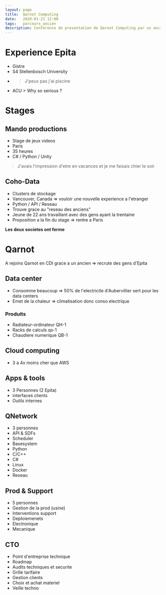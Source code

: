 ```yaml
---
layout: page
title:  Qarnot Computing
date:   2020-01-21 12:00
tags:   parcours_ancien
description: Conference de presentation de Qarnot Computing par un ancien de l'Epita
---
```

# Experience Epita
* Gistre
* S4 Stellenbosch University
* > J'peux pas j'ai piscine
* ACU > Why so serious ?

# Stages
## Mando productions
* Stage de jeux videos
* Paris
* 35 heures
* C# / Python / Unity
> J'avais l'impression d'etre en vacances et je me faisais chier le soir

## Coho-Data
* Clusters de stockage
* Vancouver, Canada => vouloir une nouvelle experience a  l'etranger
* Python / API / Reseau
* Trouve grace au "reseau des anciens"
* Jeune de 22 ans travaillant avec des gens ayant la trentaine
* Proposition a la fin du stage => rentre a Paris

**Les deux societes ont ferme**

# Qarnot
A rejoins Qarnot en CDI grace a un ancien => recrute des gens d'Epita

## Data center
* Consomme beaucoup => 50% de l'electricite d'Aubervillier sert pour les data centers
* Emet de la chaleur => climatisation donc conso electrique

### Produits
* Radiateur-ordinateur QH-1
* Racks de calculs qs-1
* Chaudiere numerique QB-1

## Cloud computing
* 3 a 4x moins cher que AWS

## Apps & tools
* 3 Personnes (2 Epita)
* interfaces clients
* Outils internes

## QNetwork
* 3 personnes
* API & SDFs
* Scheduler
* Basesystem
* Python
* C/C++
* C#
* Linux
* Docker
* Reseau

## Prod & Support
* 5 personnes
* Gestion de la prod (usine)
* Interventions support
* Deploiemenets
* Electronique
* Mecanique

## CTO
* Point d'entreprise technique
* Roadmap
* Audits techniques et securite
* Grille tarifaire
* Gestion clients
* Choix et achat materiel
* Veille techno
